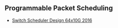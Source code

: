 
## Programmable Packet Scheduling
  - [Switch Scheduler Design 64x10G 2016](https://web.stanford.edu/~skatti/pubs/sigcomm16-pps.pdf)
